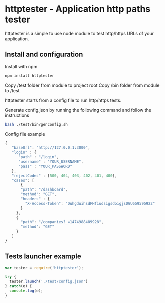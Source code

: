 # httptester - Application http paths tester

httptester is a simple to use node module to test http/https URLs of your application.

## Install and configuration

Install with npm

```sh
npm install httptester
```
Copy /test folder from module to project root
Copy /bin folder from module to /test

httptester starts from a config file to run http/https tests.

Generate config.json by running the following command and follow the instructions

```sh
bash ./test/bin/genconfig.sh
```
Config file example

```js
{
   "baseUrl": "http://127.0.0.1:3000",
   "login" : {
      "path" : "/login",
      "username" : "YOUR_USERNAME",
      "pass" : "YOUR_PASSWORD"
   },
   "rejectCodes" : [500, 404, 403, 402, 401, 400],
   "cases": [
	   {
       "path": "/dashboard",
       "method": "GET",
       "headers" : {
         "X-Access-Token": "DuhgduihsdFHfiudsigsdoigjsDGU659595922"
       }
  	 },
     {
       "path": "/companies?_=1474988489928",
       "method": "GET"
  	 }
   ]
}

```
## Tests launcher example

```js
var tester = require('httptester');

try {
  tester.launch('./test/config.json')
} catch(e) {
  console.log(e);
}
```
